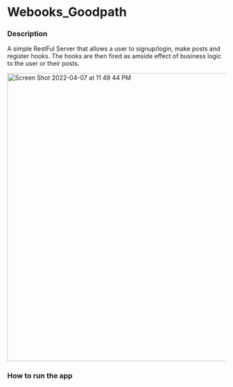 # Webooks_Goodpath

### Description
A simple RestFul Server that allows a user to signup/login,  make posts and register hooks.
The hooks are then fired as amside effect of business logic to the user or their posts.


<img width="665" alt="Screen Shot 2022-04-07 at 11 49 44 PM" src="https://user-images.githubusercontent.com/88467155/162359037-90127969-16fa-4bc4-96c0-4d28d2679fbe.png">


### How to run the app

